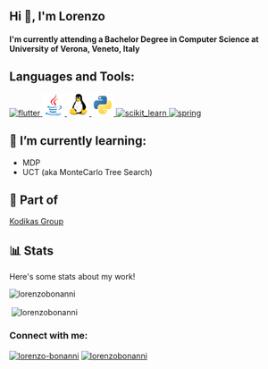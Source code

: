 <h2 align="legft">Hi 👋, I'm Lorenzo</h1>
<h4 align="left">I'm currently attending a Bachelor Degree in Computer Science at University of Verona, Veneto, Italy</h3>

<h2 align="left">Languages and Tools:</h3>
<p align="left"> <a href="https://flutter.dev" target="_blank"> <img src="https://www.vectorlogo.zone/logos/flutterio/flutterio-icon.svg" alt="flutter" width="40" height="40"/> </a> <a href="https://www.java.com" target="_blank"> <img src="https://raw.githubusercontent.com/devicons/devicon/master/icons/java/java-original.svg" alt="java" width="40" height="40"/> </a> <a href="https://www.linux.org/" target="_blank"> <img src="https://raw.githubusercontent.com/devicons/devicon/master/icons/linux/linux-original.svg" alt="linux" width="40" height="40"/> </a> <a href="https://www.python.org" target="_blank"> <img src="https://raw.githubusercontent.com/devicons/devicon/master/icons/python/python-original.svg" alt="python" width="40" height="40"/> </a> <a href="https://scikit-learn.org/" target="_blank"> <img src="https://upload.wikimedia.org/wikipedia/commons/0/05/Scikit_learn_logo_small.svg" alt="scikit_learn" width="40" height="40"/> </a> <a href="https://spring.io/" target="_blank"> <img src="https://www.vectorlogo.zone/logos/springio/springio-icon.svg" alt="spring" width="40" height="40"/> </a> </p>

## 🌱 I’m currently learning:
- MDP
- UCT (aka MonteCarlo Tree Search)

## 👯 Part of
[Kodikas Group](https://github.com/kodikasgroup)


## 📊 Stats
Here's some stats about my work!

<p><img align="left" src="https://github-readme-stats.vercel.app/api/top-langs?username=lorenzobonanni&show_icons=true&locale=en&layout=compact" alt="lorenzobonanni" /></p>

<br/>

<p>&nbsp;<img align="center" src="https://github-readme-stats.vercel.app/api?username=lorenzobonanni&show_icons=true&locale=en" alt="lorenzobonanni" /></p>

<h3 align="left">Connect with me:</h3>
<p align="left">
<a href="https://linkedin.com/in/lorenzo-bonanni" target="blank"><img align="center" src="https://raw.githubusercontent.com/rahuldkjain/github-profile-readme-generator/master/src/images/icons/Social/linked-in-alt.svg" alt="lorenzo-bonanni" height="30" width="40" /></a>
<a href="https://kaggle.com/lorenzobonanni" target="blank"><img align="center" src="https://raw.githubusercontent.com/rahuldkjain/github-profile-readme-generator/master/src/images/icons/Social/kaggle.svg" alt="lorenzobonanni" height="30" width="40" /></a>
</p>
